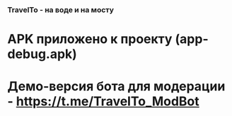 ### TravelTo - на воде и на мосту

# APK приложено к проекту (app-debug.apk)

# Демо-версия бота для модерации - https://t.me/TravelTo_ModBot
